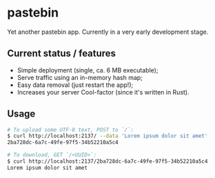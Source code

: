 # pastebin

Yet another pastebin app.
Currently in a very early development stage.

## Current status / features

- Simple deployment (single, ca. 6 MB executable);
- Serve traffic using an in-memory hash map;
- Easy data removal (just restart the app!);
- Increases your server Cool-factor (since it's written in Rust).

## Usage

```sh
# To upload some UTF-8 text, POST to `/`:
$ curl http://localhost:2137/ --data 'Lorem ipsum dolor sit amet'
2ba728dc-6a7c-49fe-97f5-34b52210a5c4

# To download, GET `/<UUID>`:
$ curl http://localhost:2137/2ba728dc-6a7c-49fe-97f5-34b52210a5c4
Lorem ipsum dolor sit amet
```

